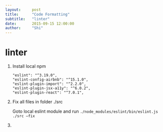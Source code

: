```yaml
---
layout:     post
title:      "Code Formatting"
subtitle:   "linter"
date:       2015-09-15 12:00:00
author:     "Shi"
---
```




# linter

1.  Install local npm

    ```
    "eslint": "^3.19.0",
    "eslint-config-airbnb": "^15.1.0",
    "eslint-plugin-import": "^2.2.0",
    "eslint-plugin-jsx-a11y": "^6.0.2",
    "eslint-plugin-react": "^7.0.1",
    ```

2.  Fix all files in folder ./src

    Goto local eslint module and run  `./node_modules/eslint/bin/eslint.js ./src —fix` 

3.  ​



